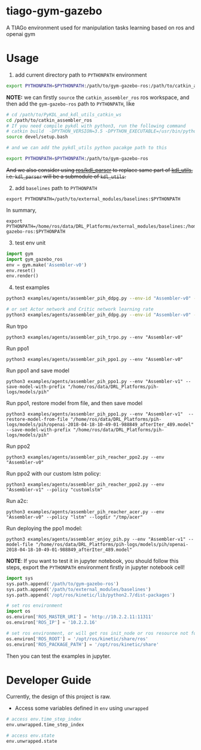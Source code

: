 # tiago-gym-gazebo
A TIAGo environment used for manipulation tasks learning based on ros and openai gym

# Usage

1. add current directory path to `PYTHONPATH` environment

```sh
export PYTHONPATH=$PYTHONPATH:/path/to/gym-gazebo-ros:/path/to/catkin_assembler_ros_python
```

**NOTE:** we can firstly `source` the `catkin_assembler_ros` ros workspace, and then add the `gym-gazebo-ros` path to `PYTHONPATH`, like
```sh
# cd /path/to/PyKDL_and_kdl_utils_catkin_ws
cd /path/to/catkin_assembler_ros
# If you need compile pykdl with python3, run the following command
# catkin build  -DPYTHON_VERSION=3.5 -DPYTHON_EXECUTABLE=/usr/bin/python3.5
source devel/setup.bash

# and we can add the pykdl_utils python pacakge path to this

export PYTHONPATH=$PYTHONPATH:/path/to/gym-gazebo-ros
```

~~And we also consider using [ros/kdl_parser](https://github.com/ros/kdl_parser) to replace same part of [kdl_utils](https://github.com/jacknlliu/hrl-kdl.git), i.e. `kdl_parser` will be a submodule of `kdl_utils`.~~



2. add `baselines` path to `PYTHONPATH`
```
export PYTHONPATH=/path/to/external_modules/baselines:$PYTHONPATH
```

In summary,
```
export PYTHONPATH=/home/ros/data/DRL_Platforms/external_modules/baselines:/home/ros/data/DRL_Platforms/gym-gazebo-ros:$PYTHONPATH
```


3. test env unit
```py
import gym
import gym_gazebo_ros
env = gym.make('Assembler-v0')
env.reset()
env.render()
```


4. test examples

```sh
python3 examples/agents/assembler_pih_ddpg.py --env-id "Assembler-v0" --nb-rollout-steps 1000

# or set Actor network and Critic network learning rate 
python3 examples/agents/assembler_pih_ddpg.py --env-id "Assembler-v0" --nb-rollout-steps 1000 --actor-lr 0.001 --critic-lr 0.001
```

Run trpo
```
python3 examples/agents/assembler_pih_trpo.py --env "Assembler-v0" 
```


Run ppo1
```
python3 examples/agents/assembler_pih_ppo1.py --env "Assembler-v0"
```

Run ppo1 and save model 
```
python3 examples/agents/assembler_pih_ppo1.py --env "Assembler-v1" --save-model-with-prefix "/home/ros/data/DRL_Platforms/pih-logs/models/pih"
```

Run ppo1, restore model from file, and then save model  
```
python3 examples/agents/assembler_pih_ppo1.py --env "Assembler-v1"  --restore-model-from-file "/home/ros/data/DRL_Platforms/pih-logs/models/pih/openai-2018-04-18-10-49-01-988849_afterIter_489.model"  --save-model-with-prefix "/home/ros/data/DRL_Platforms/pih-logs/models/pih"
```


Run ppo2
```
python3 examples/agents/assembler_pih_reacher_ppo2.py --env "Assembler-v0"
```

Run ppo2 with our custom lstm policy:
```
python3 examples/agents/assembler_pih_reacher_ppo2.py --env "Assembler-v1" --policy "customlstm"
```

Run a2c:
```
python3 examples/agents/assembler_pih_reacher_acer.py --env "Assembler-v0" --policy "lstm" --logdir "/tmp/acer"
```

Run deploying the ppo1 model:
```
python3 examples/agents/assembler_enjoy_pih.py --env "Assembler-v1" --model-file "/home/ros/data/DRL_Platforms/pih-logs/models/pih/openai-2018-04-18-10-49-01-988849_afterIter_489.model"
```


**NOTE**: If you want to test it in jupyter notebook, you should follow this steps, export the `PYTHONPATH` environment firstly in jupyter notebook cell! 

```py
import sys
sys.path.append('/path/to/gym-gazebo-ros')
sys.path.append('/path/to/external_modules/baselines')
sys.path.append('/opt/ros/kinetic/lib/python2.7/dist-packages')

# set ros environment
import os 
os.environ['ROS_MASTER_URI'] = 'http://10.2.2.11:11311'
os.environ['ROS_IP'] = '10.2.2.16'

# set ros environment, or will get ros init_node or ros resource not found error.
os.environ['ROS_ROOT'] = '/opt/ros/kinetic/share/ros'
os.environ['ROS_PACKAGE_PATH'] = '/opt/ros/kinetic/share'
```

Then you can test the examples in jupyter.

# Developer Guide

Currently, the design of this project is raw.

- Access some variables defined in `env` using `unwrapped` 
```py
# access env.time_step_index
env.unwrapped.time_step_index

# access env.state
env.unwrapped.state
```
